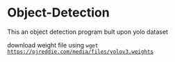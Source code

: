 # Object-Detection
This an object detection program bult upon yolo dataset

download weight file using
<code>wget https://pjreddie.com/media/files/yolov3.weights</code>
